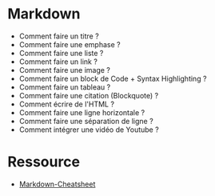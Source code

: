 # Markdown

- Comment faire un titre ?
- Comment faire une emphase ?
- Comment faire une liste ?
- Comment faire un link ?
- Comment faire une image ?
- Comment faire un block de Code + Syntax Highlighting ?
- Comment faire un tableau ?
- Comment faire une citation (Blockquote) ?
- Comment écrire de l'HTML  ?
- Comment faire une ligne horizontale ?
- Comment faire une séparation de ligne  ?
- Comment intégrer une vidéo de Youtube ?

# Ressource
- [Markdown-Cheatsheet](https://github.com/adam-p/markdown-here/wiki/Markdown-Cheatsheet)
